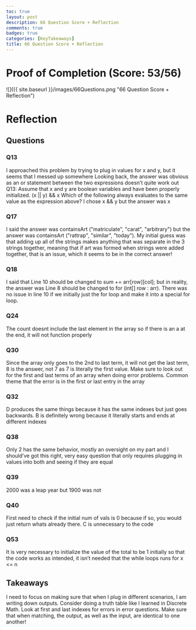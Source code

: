 ```yaml
---
toc: true
layout: post
description: 66 Question Score + Reflection
comments: true
badges: true
categories: [KeyTakeaways]
title: 66 Question Score + Reflection
---
```


# Proof of Completion (Score: 53/56) 
![]({{ site.baseurl }}/images/66Questions.png "66 Question Score + Reflection")

# Reflection
## Questions
### Q13
I approached this problem by trying to plug in values for x and y, but it seems that I messed up somewhere
Looking back, the answer was obvious as an or statement between the two expressions doesn’t quite work out
Q13: Assume that x and y are boolean variables and have been properly initialized. (x || y) && x Which of the following always evaluates to the same value as the expression above? I chose x && y but the answer was x

### Q17 
I said the answer was containsArt ("matriculate", "carat", "arbitrary") but the answer was containsArt ("rattrap", "similar", "today"). My initial guess was that adding up all of the strings makes anything that was separate in the 3 strings together, meaning that if art was formed when strings were added together, that is an issue, which it seems to be in the correct answer!

### Q18
I said that Line 10 should be changed to sum += arr[row][col]; but in reality, the answer was Line 8 should be changed to for (int[] row : arr). There was no issue in line 10 if we initially just the for loop and make it into a special for loop.

### Q24 
The count doesnt include the last element in the array so if there is an a at the end, it will not function properly

### Q30
Since the array only goes to the 2nd to last term, it will not get the last term, 8 is the answer, not 7 as 7 is literally the first value. Make sure to look out for the first and last terms of an array when doing error problems. Common theme that the error is in the first or last entry in the array

### Q32
D produces the same things because it has the same indexes but just goes backwards. B is definitely wrong because it literally starts and ends at different indexes

### Q38
Only 2 has the same behavior, mostly an oversight on my part and I should’ve got this right, very easy question that only requires plugging in values into both and seeing if they are equal

### Q39
2000 was a leap year but 1900 was not

### Q40
First need to check if the initial num of vals is 0 because if so, you would just return whats already there. C is unnecessary to the code

### Q53
It is very necessary to initialize the value of the total to be 1 initially so that the code works as intended, it isn’t needed that the while loops runs for x <= n


## Takeaways
I need to focus on making sure that when I plug in different scenarios, I am writing down outputs. Consider doing a truth table like I learned in Discrete Math. Look at first and last indexes for errors in error questions. Make sure that when matching, the output, as well as the input, are identical to one another!
